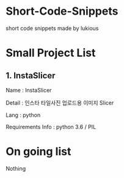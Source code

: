 # Short-Code-Snippets
short code snippets made by lukious

# Small Project List

## 1. InstaSlicer
Name : InstaSlicer

Detail : 인스타 타일사진 업로드용 이미지 Slicer

Lang : python

Requirements Info : python 3.6 / PIL


# On going list
Nothing

